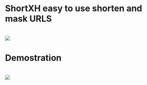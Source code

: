 # ShortXH easy to use shorten and mask URLS
#
![](https://badges.pufler.dev/visits/RaulXH/ShortXH?style=flat-square&logo=Github)
# Demostration
#
<a href="https://asciinema.org/a/mWc5korXGttnQ1gzPu1bkzUES" target="_blank"><img src="https://asciinema.org/a/mWc5korXGttnQ1gzPu1bkzUES.svg" /></a>
